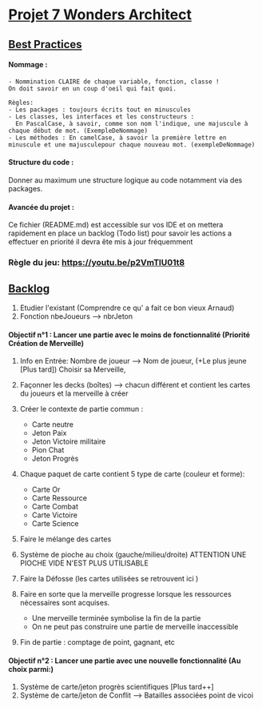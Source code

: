 # <u> Projet 7 Wonders Architect </u>

## <u> Best Practices </u>

#### Nommage :
    - Nommination CLAIRE de chaque variable, fonction, classe !
    On doit savoir en un coup d'oeil qui fait quoi.
    
    Règles:
    - Les packages : toujours écrits tout en minuscules
    - Les classes, les interfaces et les constructeurs :
      En PascalCase, à savoir, comme son nom l'indique, une majuscule à chaque début de mot. (ExempleDeNommage)
    - Les méthodes : En camelCase, à savoir la première lettre en minuscule et une majusculepour chaque nouveau mot. (exempleDeNommage)

#### Structure du code :

Donner au maximum une structure logique au code notamment via des packages.

#### Avancée du projet : 

Ce fichier (README.md) est accessible sur vos IDE et on mettera rapidement en place un backlog (Todo list)
pour savoir les actions a effectuer en priorité il devra ête mis à jour fréquemment

### Règle du jeu: https://youtu.be/p2VmTlU01t8

## <u> Backlog </u>

1) Etudier l'existant (Comprendre ce qu' a fait ce bon vieux Arnaud)
2) Fonction nbeJoueurs --> nbrJeton


#### Objectif n°1 : Lancer une partie avec le moins de fonctionnalité (Priorité Création de Merveille)

1) Info en Entrée: Nombre de joueur --> Nom de joueur, (+Le plus jeune [Plus tard])
                   Choisir sa Merveille,
2) Façonner les decks (boîtes) --> chacun différent et contient les cartes du joueurs et la merveille à créer
3) Créer le contexte de partie commun :
   + Carte neutre
   +   Jeton Paix
   +   Jeton Victoire militaire
   +   Pion Chat
   +   Jeton Progrès
   
4) Chaque paquet de carte contient 5 type de carte (couleur et forme):
   + Carte Or
   + Carte Ressource
   + Carte Combat
   + Carte Victoire
   + Carte Science
5) Faire le mélange des cartes
6) Système de pioche au choix (gauche/milieu/droite) ATTENTION UNE PIOCHE VIDE N'EST PLUS UTILISABLE
7) Faire la Défosse (les cartes utilisées se retrouvent ici )
8) Faire en sorte que la merveille progresse lorsque les ressources nécessaires sont acquises.
   + Une merveille terminée symbolise la fin de la partie
   + On ne peut pas construire une partie de merveille inaccessible
9) Fin de partie : comptage de point, gagnant, etc

#### Objectif n°2 : Lancer une partie avec une nouvelle fonctionnalité (Au choix parmi:)
1) Système de carte/jeton progrès scientifiques [Plus tard++]
2) Système de carte/jeton de Conflit --> Batailles associées point de vicoi 